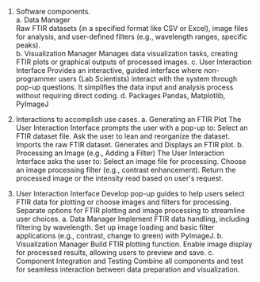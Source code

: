 1. Software components.   
  a. Data Manager    
    Raw FTIR datasets (in a specified format like CSV or Excel), image files for analysis, and user-defined filters
    (e.g., wavelength ranges, specific peaks).    
  b. Visualization Manager
    Manages data visualization tasks, creating FTIR plots or graphical outputs of processed images.
  c. User Interaction Interface
    Provides an interactive, guided interface where non-programmer users (Lab Scientists) interact with the system
    through pop-up questions. It simplifies the data input and analysis process without requiring direct coding.
  d. Packages
    Pandas, Matplotlib, PyImageJ

2. Interactions to accomplish use cases.
  a. Generating an FTIR Plot
    The User Interaction Interface prompts the user with a pop-up to:
    Select an FTIR dataset file.
    Ask the user to lean and reorganize the dataset.
    Imports the raw FTIR dataset.
    Generates and Displays an FTIR plot.
  b. Processing an Image (e.g., Adding a Filter)
    The User Interaction Interface asks the user to:
    Select an image file for processing.
    Choose an image processing filter (e.g., contrast enhancement).
    Return the processed image or the intensity read based on user's request.
3. User Interaction Interface
  Develop pop-up guides to help users select FTIR data for plotting or choose images and filters for processing.
  Separate options for FTIR plotting and image processing to streamline user choices.
  a. Data Manager
    Implement FTIR data handling, including filtering by wavelength.
    Set up image loading and basic filter applications (e.g., contrast, change to green) with PyImageJ.
  b. Visualization Manager
    Build FTIR plotting function.
    Enable image display for processed results, allowing users to preview and save.
  c. Component Integration and Testing
    Combine all components and test for seamless interaction between data preparation and visualization.
  
